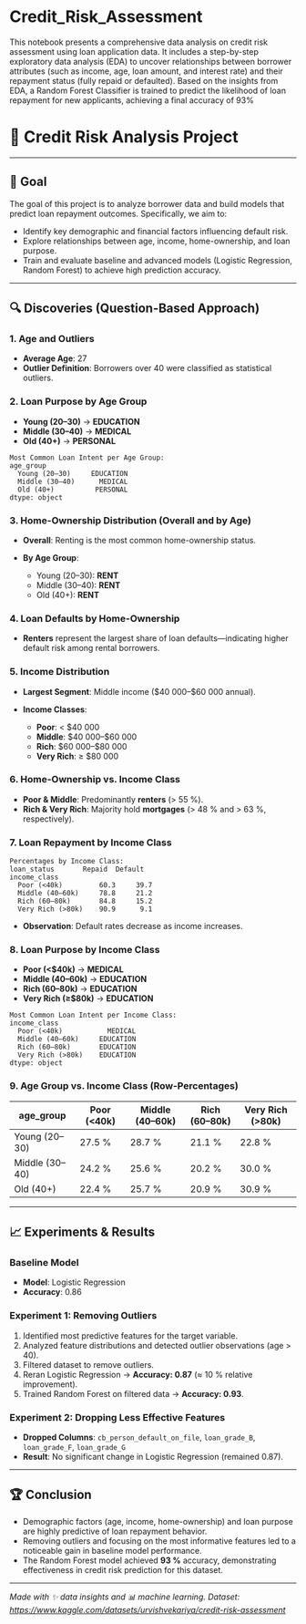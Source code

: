 # Credit_Risk_Assessment

This notebook presents a comprehensive data analysis on credit risk assessment using loan application data. It includes a step-by-step exploratory data analysis (EDA) to uncover relationships between borrower attributes (such as income, age, loan amount, and interest rate) and their repayment status (fully repaid or defaulted).
Based on the insights from EDA, a Random Forest Classifier is trained to predict the likelihood of loan repayment for new applicants, achieving a final accuracy of 93%

# 📌 Credit Risk Analysis Project

---

## 🎯 Goal

The goal of this project is to analyze borrower data and build models that predict loan repayment outcomes. Specifically, we aim to:

* Identify key demographic and financial factors influencing default risk.
* Explore relationships between age, income, home-ownership, and loan purpose.
* Train and evaluate baseline and advanced models (Logistic Regression, Random Forest) to achieve high prediction accuracy.

---

## 🔍 Discoveries (Question-Based Approach)

### 1. Age and Outliers

* **Average Age**: 27
* **Outlier Definition**: Borrowers over 40 were classified as statistical outliers.

### 2. Loan Purpose by Age Group

* **Young (20–30)** → **EDUCATION**
* **Middle (30–40)** → **MEDICAL**
* **Old (40+)** → **PERSONAL**

```text
Most Common Loan Intent per Age Group:
age_group
  Young (20–30)     EDUCATION
  Middle (30–40)      MEDICAL
  Old (40+)          PERSONAL
dtype: object
```

### 3. Home-Ownership Distribution (Overall and by Age)

* **Overall**: Renting is the most common home-ownership status.
* **By Age Group**:

  * Young (20–30): **RENT**
  * Middle (30–40): **RENT**
  * Old (40+): **RENT**

### 4. Loan Defaults by Home-Ownership

* **Renters** represent the largest share of loan defaults—indicating higher default risk among rental borrowers.

### 5. Income Distribution

* **Largest Segment**: Middle income (\$40 000–\$60 000 annual).
* **Income Classes**:

  * **Poor**: < \$40 000
  * **Middle**: \$40 000–\$60 000
  * **Rich**: \$60 000–\$80 000
  * **Very Rich**: ≥ \$80 000

### 6. Home-Ownership vs. Income Class

* **Poor & Middle**: Predominantly **renters** (> 55 %).
* **Rich & Very Rich**: Majority hold **mortgages** (> 48 % and > 63 %, respectively).

### 7. Loan Repayment by Income Class

```text
Percentages by Income Class:
loan_status       Repaid  Default
income_class                     
  Poor (<40k)         60.3     39.7
  Middle (40–60k)     78.8     21.2
  Rich (60–80k)       84.8     15.2
  Very Rich (>80k)    90.9      9.1
```

* **Observation**: Default rates decrease as income increases.

### 8. Loan Purpose by Income Class

* **Poor (<\$40k)** → **MEDICAL**
* **Middle (40–60k)** → **EDUCATION**
* **Rich (60–80k)** → **EDUCATION**
* **Very Rich (≥\$80k)** → **EDUCATION**

```text
Most Common Loan Intent per Income Class:
income_class
  Poor (<40k)           MEDICAL
  Middle (40–60k)     EDUCATION
  Rich (60–80k)       EDUCATION
  Very Rich (>80k)    EDUCATION
dtype: object
```

### 9. Age Group vs. Income Class (Row-Percentages)

| age\_group     | Poor (<40k) | Middle (40–60k) | Rich (60–80k) | Very Rich (>80k) |
| -------------- | ----------- | --------------- | ------------- | ---------------- |
| Young (20–30)  | 27.5 %      | 28.7 %          | 21.1 %        | 22.8 %           |
| Middle (30–40) | 24.2 %      | 25.6 %          | 20.2 %        | 30.0 %           |
| Old (40+)      | 22.4 %      | 25.7 %          | 20.9 %        | 30.9 %           |

---

## 📈 Experiments & Results

### Baseline Model

* **Model**: Logistic Regression
* **Accuracy**: 0.86

### Experiment 1: Removing Outliers

1. Identified most predictive features for the target variable.
2. Analyzed feature distributions and detected outlier observations (age > 40).
3. Filtered dataset to remove outliers.
4. Reran Logistic Regression → **Accuracy: 0.87** (≈ 10 % relative improvement).
5. Trained Random Forest on filtered data → **Accuracy: 0.93**.

### Experiment 2: Dropping Less Effective Features

* **Dropped Columns**:
  `cb_person_default_on_file`, `loan_grade_B`, `loan_grade_F`, `loan_grade_G`
* **Result**: No significant change in Logistic Regression (remained 0.87).

---

## 🏆 Conclusion

* Demographic factors (age, income, home-ownership) and loan purpose are highly predictive of loan repayment behavior.
* Removing outliers and focusing on the most informative features led to a noticeable gain in baseline model performance.
* The Random Forest model achieved **93 %** accuracy, demonstrating effectiveness in credit risk prediction for this dataset.

---

*Made with ✨ data insights and 📊 machine learning.*
*Dataset: https://www.kaggle.com/datasets/urvishvekariya/credit-risk-assessment*
